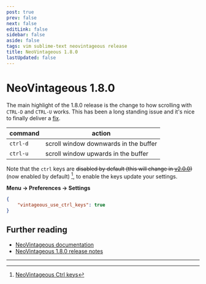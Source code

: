 ```yaml
---
post: true
prev: false
next: false
editLink: false
sidebar: false
aside: false
tags: vim sublime-text neovintageous release
title: NeoVintageous 1.8.0
lastUpdated: false
---
```


# NeoVintageous 1.8.0

The main highlight of the 1.8.0 release is the change to how scrolling with `CTRL-D` and `CTRL-U` works. This has been a long standing issue and it's nice to finally deliver a [fix](https://github.com/NeoVintageous/NeoVintageous/commit/eb4608631bc0d19b6c784e476ffa19151e0f2e56).

command |   action
------- | --------
`ctrl-d` | scroll window downwards in the buffer
`ctrl-u` | scroll window upwards in the buffer

Note that the `ctrl` keys are ~~disabled by default (this will change in [v2.0.0](https://github.com/NeoVintageous/NeoVintageous/issues/404))~~ (now enabled by default) [^1], to enable the keys update your settings.

**Menu → Preferences → Settings**

```json
{
    "vintageous_use_ctrl_keys": true
}
```

## Further reading

* [NeoVintageous documentation](https://neovintageous.github.io/)
* [NeoVintageous 1.8.0 release notes](https://github.com/NeoVintageous/NeoVintageous/releases/tag/1.8.0)

---

[^1]:
    [NeoVintageous Ctrl keys](/2022/09/22/neovintageous-ctrl-keys/)
